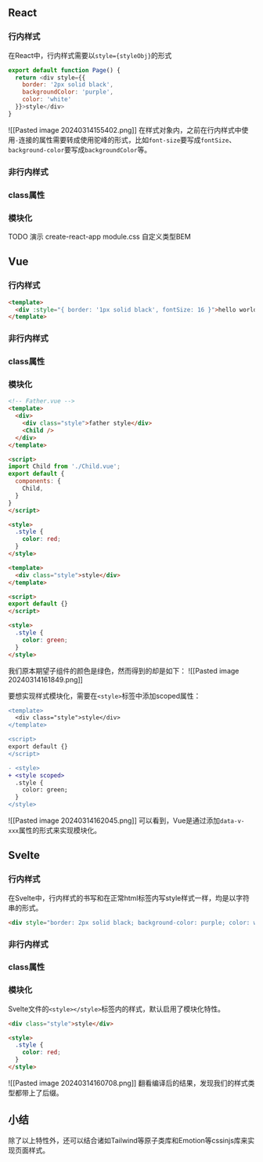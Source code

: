 ## React

### 行内样式

在React中，行内样式需要以`style={styleObj}`的形式
```javascript
export default function Page() {
  return <div style={{
    border: '2px solid black',
    backgroundColor: 'purple',
    color: 'white'
  }}>style</div>
}
```

![[Pasted image 20240314155402.png]]
在样式对象内，之前在行内样式中使用`-`连接的属性需要转成使用驼峰的形式，比如`font-size`要写成`fontSize`、`background-color`要写成`backgroundColor`等。

### 非行内样式
### class属性

### 模块化
TODO 演示
create-react-app module.css
自定义类型BEM

## Vue

### 行内样式
```html
<template>
  <div :style="{ border: '1px solid black', fontSize: 16 }">hello world</div>
</template>
```

### 非行内样式

### class属性

### 模块化

```html
<!-- Father.vue -->
<template>
  <div>
    <div class="style">father style</div>
    <Child />
  </div>
</template>

<script>
import Child from './Child.vue';
export default {
  components: {
    Child,
  }
}
</script>

<style>
  .style {
    color: red;
  }
</style>
```

```html
<template>
  <div class="style">style</div>
</template>

<script>
export default {}
</script>

<style>
  .style {
    color: green;
  }
</style>
```
我们原本期望子组件的颜色是绿色，然而得到的却是如下：
![[Pasted image 20240314161849.png]]

要想实现样式模块化，需要在`<style>`标签中添加scoped属性：
```diff
<template>
  <div class="style">style</div>
</template>

<script>
export default {}
</script>

- <style>
+ <style scoped>
  .style {
    color: green;
  }
</style>
```
![[Pasted image 20240314162045.png]]
可以看到，Vue是通过添加`data-v-xxx`属性的形式来实现模块化。

## Svelte

### 行内样式

在Svelte中，行内样式的书写和在正常html标签内写style样式一样，均是以字符串的形式。
```html
<div style="border: 2px solid black; background-color: purple; color: white;">style</div>
```

### 非行内样式

### class属性

### 模块化

Svelte文件的`<style></style>`标签内的样式，默认启用了模块化特性。
```html
<div class="style">style</div>

<style>
  .style {
    color: red;
  }
</style>
```

![[Pasted image 20240314160708.png]]
翻看编译后的结果，发现我们的样式类型都带上了后缀。
## 小结

除了以上特性外，还可以结合诸如Tailwind等原子类库和Emotion等cssinjs库来实现页面样式。

